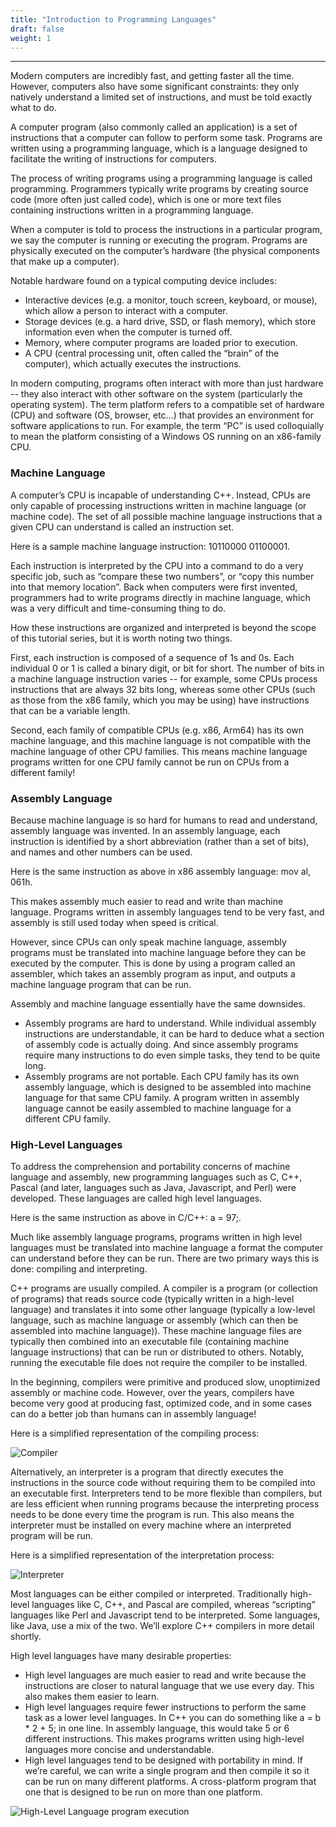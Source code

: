```yaml
---
title: "Introduction to Programming Languages" 
draft: false
weight: 1
---
```


---

Modern computers are incredibly fast, and getting faster all the time. However, computers also have some significant constraints: they only natively understand a limited set of instructions, and must be told exactly what to do.

A computer program (also commonly called an application) is a set of instructions that a computer can follow to perform some task. Programs are written using a programming language, which is a language designed to facilitate the writing of instructions for computers.

The process of writing programs using a programming language is called programming. Programmers typically write programs by creating source code (more often just called code), which is one or more text files containing instructions written in a programming language.

When a computer is told to process the instructions in a particular program, we say the computer is running or executing the program. Programs are physically executed on the computer’s hardware (the physical components that make up a computer).

Notable hardware found on a typical computing device includes:

- Interactive devices (e.g. a monitor, touch screen, keyboard, or mouse), which allow a person to interact with a computer.
- Storage devices (e.g. a hard drive, SSD, or flash memory), which store information even when the computer is turned off.
- Memory, where computer programs are loaded prior to execution.
- A CPU (central processing unit, often called the “brain” of the computer), which actually executes the instructions.

In modern computing, programs often interact with more than just hardware -- they also interact with other software on the system (particularly the operating system). The term platform refers to a compatible set of hardware (CPU) and software (OS, browser, etc…) that provides an environment for software applications to run. For example, the term “PC” is used colloquially to mean the platform consisting of a Windows OS running on an x86-family CPU.

### Machine Language

A computer’s CPU is incapable of understanding C++. Instead, CPUs are only capable of processing instructions written in machine language (or machine code). The set of all possible machine language instructions that a given CPU can understand is called an instruction set.

Here is a sample machine language instruction: 10110000 01100001.

Each instruction is interpreted by the CPU into a command to do a very specific job, such as “compare these two numbers”, or “copy this number into that memory location”. Back when computers were first invented, programmers had to write programs directly in machine language, which was a very difficult and time-consuming thing to do.

How these instructions are organized and interpreted is beyond the scope of this tutorial series, but it is worth noting two things.

First, each instruction is composed of a sequence of 1s and 0s. Each individual 0 or 1 is called a binary digit, or bit for short. The number of bits in a machine language instruction varies -- for example, some CPUs process instructions that are always 32 bits long, whereas some other CPUs (such as those from the x86 family, which you may be using) have instructions that can be a variable length.

Second, each family of compatible CPUs (e.g. x86, Arm64) has its own machine language, and this machine language is not compatible with the machine language of other CPU families. This means machine language programs written for one CPU family cannot be run on CPUs from a different family!

### Assembly Language

Because machine language is so hard for humans to read and understand, assembly language was invented. In an assembly language, each instruction is identified by a short abbreviation (rather than a set of bits), and names and other numbers can be used.

Here is the same instruction as above in x86 assembly language: mov al, 061h.

This makes assembly much easier to read and write than machine language. Programs written in assembly languages tend to be very fast, and assembly is still used today when speed is critical.

However, since CPUs can only speak machine language, assembly programs must be translated into machine language before they can be executed by the computer. This is done by using a program called an assembler, which takes an assembly program as input, and outputs a machine language program that can be run.

Assembly and machine language essentially have the same downsides.

- Assembly programs are hard to understand. While individual assembly instructions are understandable, it can be hard to deduce what a section of assembly code is actually doing. And since assembly programs require many instructions to do even simple tasks, they tend to be quite long.
- Assembly programs are not portable. Each CPU family has its own assembly language, which is designed to be assembled into machine language for that same CPU family. A program written in assembly language cannot be easily assembled to machine language for a different CPU family.

### High-Level Languages

To address the comprehension and portability concerns of machine language and assembly, new programming languages such as C, C++, Pascal (and later, languages such as Java, Javascript, and Perl) were developed. These languages are called high level languages.

Here is the same instruction as above in C/C++: a = 97;.

Much like assembly language programs, programs written in high level languages must be translated into machine language a format the computer can understand before they can be run. There are two primary ways this is done: compiling and interpreting.

C++ programs are usually compiled. A compiler is a program (or collection of programs) that reads source code (typically written in a high-level language) and translates it into some other language (typically a low-level language, such as machine language or assembly (which can then be assembled into machine language)). These machine language files are typically then combined into an executable file (containing machine language instructions) that can be run or distributed to others. Notably, running the executable file does not require the compiler to be installed.

In the beginning, compilers were primitive and produced slow, unoptimized assembly or machine code. However, over the years, compilers have become very good at producing fast, optimized code, and in some cases can do a better job than humans can in assembly language!

Here is a simplified representation of the compiling process:

![Compiler](../../../../images/notes/C++/IntroProgramming/1.png)

Alternatively, an interpreter is a program that directly executes the instructions in the source code without requiring them to be compiled into an executable first. Interpreters tend to be more flexible than compilers, but are less efficient when running programs because the interpreting process needs to be done every time the program is run. This also means the interpreter must be installed on every machine where an interpreted program will be run.

Here is a simplified representation of the interpretation process:

![Interpreter](../../../../images/notes/C++/IntroProgramming/2.png)

Most languages can be either compiled or interpreted. Traditionally high-level languages like C, C++, and Pascal are compiled, whereas “scripting” languages like Perl and Javascript tend to be interpreted. Some languages, like Java, use a mix of the two. We’ll explore C++ compilers in more detail shortly.

High level languages have many desirable properties:

- High level languages are much easier to read and write because the instructions are closer to natural language that we use every day. This also makes them easier to learn.
- High level languages require fewer instructions to perform the same task as a lower level languages. In C++ you can do something like a = b * 2 + 5; in one line. In assembly language, this would take 5 or 6 different instructions. This makes programs written using high-level languages more concise and understandable.
- High level languages tend to be designed with portability in mind. If we’re careful, we can write a single program and then compile it so it can be run on many different platforms. A cross-platform program that one that is designed to be run on more than one platform.

![High-Level Language program execution](../../../../images/notes/C++/IntroProgramming/3.png)